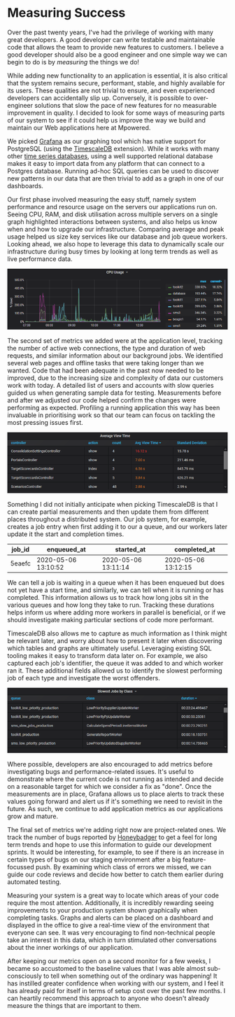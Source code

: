 # Measuring Success

Over the past twenty years, I've had the privilege of working with many great
developers. A good developer can write testable and maintainable code that
allows the team to provide new features to customers. I believe a good developer
should also be a good engineer and one simple way we can begin to do is by
*measuring* the things we do!

While adding new functionality to an application is essential, it is also
critical that the system remains secure, performant, stable, and highly
available for its users. These qualities are not trivial to ensure, and even
experienced developers can accidentally slip up. Conversely, it is possible to
over-engineer solutions that slow the pace of new features for no measurable
improvement in quality. I decided to look for some ways of measuring parts of
our system to see if it could help us improve the way we build and maintain our
Web applications here at Mpowered.

We picked [Grafana](https://grafana.com) as our graphing tool which has native
support for PostgreSQL (using the [TimescaleDB](https://www.timescale.com)
extension). While it works with many other
[time series databases](https://en.wikipedia.org/wiki/Time_series_database),
using a well supported relational database makes it easy to import data from any
platform that can connect to a Postgres database. Running ad-hoc SQL queries can
be used to discover new patterns in our data that are then trivial to add as a
graph in one of our dashboards.

Our first phase involved measuring the easy stuff, namely system performance and
resource usage on the servers our applications run on. Seeing CPU, RAM, and disk
utilisation across multiple servers on a single graph highlighted interactions
between systems, and also helps us know when and how to upgrade our
infrastructure. Comparing average and peak usage helped us size key services
like our database and job queue workers. Looking ahead, we also hope to leverage
this data to dynamically scale our infrastructure during busy times by looking
at long term trends as well as live performance data.

![CPU utilisation graph](img/cpu.png)

The second set of metrics we added were at the application level, tracking the
number of active web connections, the type and duration of web requests, and
similar information about our background jobs. We identified several web pages
and offline tasks that were taking longer than we wanted. Code that had been
adequate in the past now needed to be improved, due to the increasing size and
complexity of data our customers work with today. A detailed list of users and
accounts with slow queries guided us when generating sample data for testing.
Measurements before and after we adjusted our code helped confirm the changes
were performing as expected. Profiling a running application this way has been
invaluable in prioritising work so that our team can focus on tackling the most
pressing issues first.

![Web request times by type](img/view.png)

Something I did not initially anticipate when picking TimescaleDB is that I can
create partial measurements and then update them from different places
throughout a distributed system. Our job system, for example, creates a job
entry when first adding it to our a queue, and our workers later update it the
start and completion times.

| job_id | enqueued_at         | started_at          | completed_at        |
| ------ | ------------------- | ------------------- | ------------------- |
| 5eaefc | 2020-05-06 13:10:52 | 2020-05-06 13:11:14 | 2020-05-06 13:12:15 |

We can tell a job is waiting in a queue when it has been enqueued but does not
yet have a start time, and similarly, we can tell when it is running or has
completed. This information allows us to track how long jobs sit in the various
queues and how long they take to run. Tracking these durations helps inform us
where adding more workers in parallel is beneficial, or if we should investigate
making particular sections of code more performant.

TimescaleDB also allows me to capture as much information as I think might be
relevant later, and worry about how to present it later when discovering which
tables and graphs are ultimately useful. Leveraging existing SQL tooling makes
it easy to transform data later on. For example, we also captured each job's
identifier, the queue it was added to and which worker ran it. These additional
fields allowed us to identify the slowest performing job of each type and
investigate the worst offenders.

![Slow jobs by type](img/jobs.png)

Where possible, developers are also encouraged to add metrics before
investigating bugs and performance-related issues. It's useful to demonstrate
where the current code is not running as intended and decide on a reasonable
target for which we consider a fix as "done". Once the measurements are in
place, Grafana allows us to place alerts to track these values going forward and
alert us if it's something we need to revisit in the future. As such, we
continue to add application metrics as our applications grow and mature.

The final set of metrics we're adding right now are project-related ones. We
track the number of bugs reported by [Honeybadger](https://app.honeybadger.io/)
to get a feel for long term trends and hope to use this information to guide our
development sprints. It would be interesting, for example, to see if there is an
increase in certain types of bugs on our staging environment after a big
feature-focussed push. By examining which class of errors we missed, we can
guide our code reviews and decide how better to catch them earlier during
automated testing.

Measuring your system is a great way to locate which areas of your code require
the most attention. Additionally, it is incredibly rewarding seeing improvements
to your production system shown graphically when completing tasks. Graphs and
alerts can be placed on a dashboard and displayed in the office to give a
real-time view of the environment that everyone can see. It was very encouraging
to find non-technical people take an interest in this data, which in turn
stimulated other conversations about the inner workings of our application.

After keeping our metrics open on a second monitor for a few weeks, I became so
accustomed to the baseline values that I was able almost sub-consciously to tell
when something out of the ordinary was happening! It has instilled greater
confidence when working with our system, and I feel it has already paid for
itself in terms of setup cost over the past few months. I can heartily recommend
this approach to anyone who doesn't already measure the things that are
important to them.
